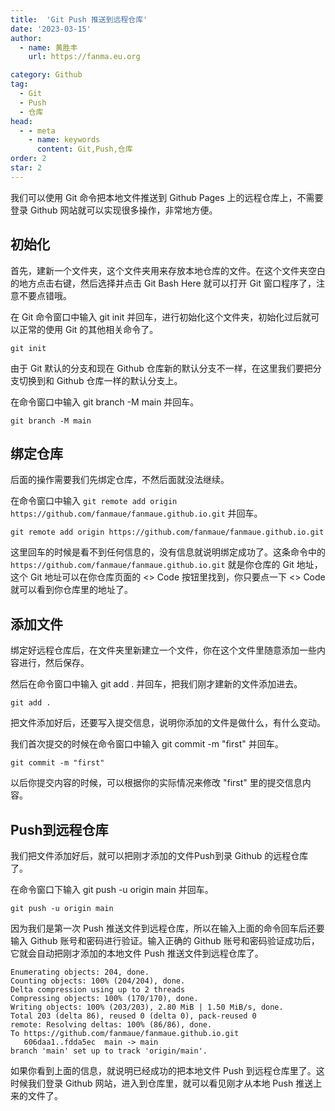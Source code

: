 ```yaml
---
title:  'Git Push 推送到远程仓库'
date: '2023-03-15'
author: 
  - name: 黄胜丰
    url: https://fanma.eu.org

category: Github
tag:
  - Git
  - Push
  - 仓库
head:
  - - meta
    - name: keywords
      content: Git,Push,仓库
order: 2
star: 2
---
```


我们可以使用 Git 命令把本地文件推送到 Github Pages 上的远程仓库上，不需要登录 Github 网站就可以实现很多操作，非常地方便。

## 初始化

首先，建新一个文件夹，这个文件夹用来存放本地仓库的文件。在这个文件夹空白的地方点击右键，然后选择并点击 Git Bash Here 就可以打开 Git 窗口程序了，注意不要点错哦。

在 Git 命令窗口中输入 git init 并回车，进行初始化这个文件夹，初始化过后就可以正常的使用 Git 的其他相关命令了。

``` git
git init
```

由于 Git 默认的分支和现在 Github 仓库新的默认分支不一样，在这里我们要把分支切换到和 Github 仓库一样的默认分支上。

在命令窗口中输入 git branch -M main 并回车。

``` git
git branch -M main
```
## 绑定仓库

后面的操作需要我们先绑定仓库，不然后面就没法继续。

在命令窗口中输入 `git remote add origin https://github.com/fanmaue/fanmaue.github.io.git` 并回车。

``` git
git remote add origin https://github.com/fanmaue/fanmaue.github.io.git
```
这里回车的时候是看不到任何信息的，没有信息就说明绑定成功了。这条命令中的 `https://github.com/fanmaue/fanmaue.github.io.git` 就是你仓库的 Git 地址，这个 Git 地址可以在你仓库页面的 <> Code 按钮里找到，你只要点一下 <> Code 就可以看到你仓库里的地址了。

## 添加文件

绑定好远程仓库后，在文件夹里新建立一个文件，你在这个文件里随意添加一些内容进行，然后保存。

然后在命令窗口中输入 git add . 并回车，把我们刚才建新的文件添加进去。

``` git
git add .
```
把文件添加好后，还要写入提交信息，说明你添加的文件是做什么，有什么变动。

我们首次提交的时候在命令窗口中输入 git commit -m "first" 并回车。

``` git
git commit -m "first"
```

以后你提交内容的时候，可以根据你的实际情况来修改 "first" 里的提交信息内容。

## Push到远程仓库

我们把文件添加好后，就可以把刚才添加的文件Push到录 Github 的远程仓库了。

在命令窗口下输入 git push -u origin main 并回车。

``` git
git push -u origin main
```

因为我们是第一次 Push 推送文件到远程仓库，所以在输入上面的命令回车后还要输入 Github 账号和密码进行验证。输入正确的 Github 账号和密码验证成功后，它就会自动把刚才添加的本地文件 Push 推送文件到远程仓库了。

``` git
Enumerating objects: 204, done.
Counting objects: 100% (204/204), done.
Delta compression using up to 2 threads
Compressing objects: 100% (170/170), done.
Writing objects: 100% (203/203), 2.80 MiB | 1.50 MiB/s, done.
Total 203 (delta 86), reused 0 (delta 0), pack-reused 0
remote: Resolving deltas: 100% (86/86), done.
To https://github.com/fanmaue/fanmaue.github.io.git
   606daa1..fdda5ec  main -> main
branch 'main' set up to track 'origin/main'.
```

如果你看到上面的信息，就说明已经成功的把本地文件 Push 到远程仓库里了。这时候我们登录 Github 网站，进入到仓库里，就可以看见刚才从本地 Push 推送上来的文件了。

